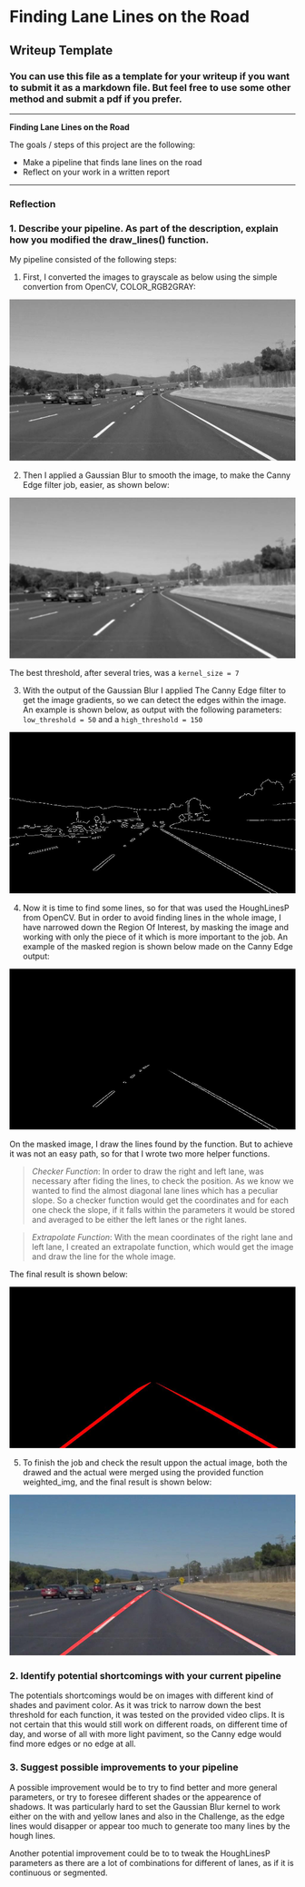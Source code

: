 # **Finding Lane Lines on the Road** 

## Writeup Template

### You can use this file as a template for your writeup if you want to submit it as a markdown file. But feel free to use some other method and submit a pdf if you prefer.

---

**Finding Lane Lines on the Road**

The goals / steps of this project are the following:
* Make a pipeline that finds lane lines on the road
* Reflect on your work in a written report


[//]: # (Image References)

[image1]: ./examples/gray_image.jpg "Grayscale"
[image2]: ./examples/blur_gray_image.jpg "Gaussian Blur"
[image3]: ./examples/edges_image.jpg "Canny Edge"
[image4]: ./examples/masked_im_image.jpg "Region Of Interest"
[image5]: ./examples/drawed_line_img_image.jpg "Draw Lines"
[image6]: ./examples/weighted_image.jpg "Weighted Mixtured"

---

### Reflection

### 1. Describe your pipeline. As part of the description, explain how you modified the draw_lines() function.

My pipeline consisted of the following steps:

1.	First, I converted the images to grayscale as below using the simple convertion from OpenCV, COLOR_RGB2GRAY:

![alt text][image1]

2.	Then I applied a Gaussian Blur to smooth the image, to make the Canny Edge filter job, easier, as shown below:

![alt text][image2]

The best threshold, after several tries, was a ```kernel_size = 7```

3.	With the output of the Gaussian Blur I applied The Canny Edge filter to get the image gradients, so we can detect the edges within the image. An example is shown below, as output with the following parameters: ```low_threshold = 50``` and a ```high_threshold = 150```

![alt text][image3]

4.	Now it is time to find some lines, so for that was used the HoughLinesP from OpenCV. But in order to avoid finding lines in the whole image, I have narrowed down the Region Of Interest, by masking the image and working with only the piece of it which is more important to the job. An example of the masked region is shown below made on the Canny Edge output:

![alt text][image4]

On the masked image, I draw the lines found by the function. But to achieve it was not an easy path, so for that I wrote two more helper functions.

> *Checker Function*: In order to draw the right and left lane, was necessary after fiding the lines, to check the position. As we know we wanted to find the almost diagonal lane lines which has a peculiar slope. So a checker function would get the coordinates and for each one check the slope, if it falls within the parameters it would be stored and averaged to be either the left lanes or the right lanes.

> *Extrapolate Function*: With the mean coordinates of the right lane and left lane, I created an extrapolate function, which would get the image and draw the line for the whole image.

The final result is shown below:

![alt text][image5]


5.	To finish the job and check the result uppon the actual image, both the drawed and the actual were merged using the provided function weighted_img, and the final result is shown below:

![alt text][image6]


### 2. Identify potential shortcomings with your current pipeline


The potentials shortcomings would be on images with different kind of shades and paviment color. As it was trick to narrow down the best threshold for each function, it was tested on the provided video clips. It is not certain that this would still work on different roads, on different time of day, and worse of all with more light paviment, so the Canny edge would find more edges or no edge at all.


### 3. Suggest possible improvements to your pipeline

A possible improvement would be to try to find better and more general parameters, or try to foresee different shades or the appearence of shadows. It was particularly hard to set the Gaussian Blur kernel to work either on the with and yellow lanes and also in the Challenge, as the edge lines would disapper or appear too much to generate too many lines by the hough lines.

Another potential improvement could be to to tweak the HoughLinesP parameters as there are a lot of combinations for different of lanes, as if it is continuous or segmented.
